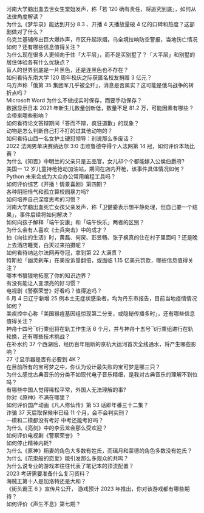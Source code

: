 河南大学脑出血去世女生堂姐发声，称「若 120 确有责任，将追究到底」，如何从法律角度解读？  
为什么《梦华录》能达到开分 8.3 、开播 4 天播放量破 4 亿的口碑和热度？这部剧做对了什么？  
乌克兰基辅传出巨大爆炸声，市区升起浓烟，乌全境拉响防空警报，当地伤亡情况如何？还有哪些信息值得关注？  
为什么现在很多人更倾向于住「大平层」，而不是买别墅了？「大平层」和别墅的居住体验各有什么优缺点？  
盲人的世界到底是一片黑色，还是连黑色也不存在？  
如何看待东南大学 120 周年校庆之际获匿名校友捐赠 3 亿元？  
乌方声称「俄第 35 集团军几乎被全歼」，消息是否属实？这可能是俄乌战争的转折点吗？  
Microsoft Word 为什么不做成实时保存，而要手动保存？  
数据显示日本 2021 年新生儿数量创新低，数量不足 81.2 万，可能因素有哪些？会带来哪些影响？  
如何看待论文答辩期间「答而不辩，疯狂道歉」的现象？  
动物是怎么判断自己打不打的过其他动物的？  
如何看待山西一名女护士硬怼领导：别说那么多废话？  
2022 法网男单决赛纳达尔 3:0 击败鲁德夺得个人法网第 14 冠，如何评价本场比赛？  
为什么《知否》中明兰的父亲只是五品官，女儿却个个都能嫁入公侯伯爵府?  
美国一 12 岁儿童持枪抢劫加油站，期间在店内开枪，该事件具体情况如何？  
Python 未来会成为大众办公常用编程工具吗？  
如何评价综艺《开播！情景喜剧》第四期？  
各种阴阳怪气和孤立算校园暴力吗?  
如何培养自己深度思考的习惯？  
河南大学脑出血死亡女孩父亲发声，称「卫健委表示想平静处理，但自己要一个结果」，事件后续将如何解决？  
如何向孩子解释「端午安康」和「端午快乐」两者的区别？  
为什么会有人喜欢《士兵突击》中的成才？  
拍《向往的生活》时，黄磊、何炅、彭昱畅、张子枫真的住在村子里面吗？还是晚上去酒店睡觉，白天过来拍摄呢？  
如何看待纳达尔法网再夺冠，拿到第 22 大满贯？  
特斯拉「幽灵刹车」在美投诉量翻倍，或面临 1.15 亿美元罚款，哪些信息值得关注？  
哪本书狠狠地拓宽了你的知识边界？  
有没有能让人变漂亮的好习惯？  
电视剧《警察荣誉》好看吗？值得追吗？  
6 月 4 日辽宁新增 25 例本土无症状感染者，均为丹东市报告，目前当地疫情情况如何？  
美疾控中心称「美国猴痘基因组惊现第二分支，或隐秘传播多时」，还有哪些信息值得关注？  
神舟十四号飞行乘组将在轨工作生活 6 个月，并与神舟十五号飞行乘组进行在轨轮换，还有哪些技术挑战？  
在补水约 37 个西湖后，经历百年阻断的京杭大运河首次全线通水，将产生哪些影响？  
27 寸显示器是否有必要到 4K？  
在目前所有的宝可梦之中，你认为设计最失败的宝可梦是哪三只？  
为什么感觉古典音乐的分类不如现代电子音乐精细，是我对古典音乐的理解不到位吗？  
有哪些中国人觉得稀松平常，外国人无法理解的事?  
你对《原神》不满在哪里？  
如何评价国产动画《凡人修仙传》第 53 话即年番三十二集？  
诈骗 37 天后取保候审已经 11 个月，会不会判实刑？  
一模和二模都没有考好 中考还能考好吗？  
为什么《亮剑》中的李云龙会那么受欢迎？  
如何评价电视剧《警察荣誉》？  
如何停止精神内耗?  
为什么《原神》稻妻的角色大多数有姓氏，而璃月和蒙德的角色多数没有姓氏？  
为什么《花束般的恋爱》能引发那么多观众的共鸣？  
为什么说专业的游戏本往往代表了笔记本的顶流配置？  
2023 考研需要准备什么复习资料？  
海贼王第十人是加洛特还是大和？  
《街头霸王 6 》宣传片公开， 游戏预计 2023 年推出，你对该游戏都有哪些期待？  
如何评价《声生不息》第七期？  
